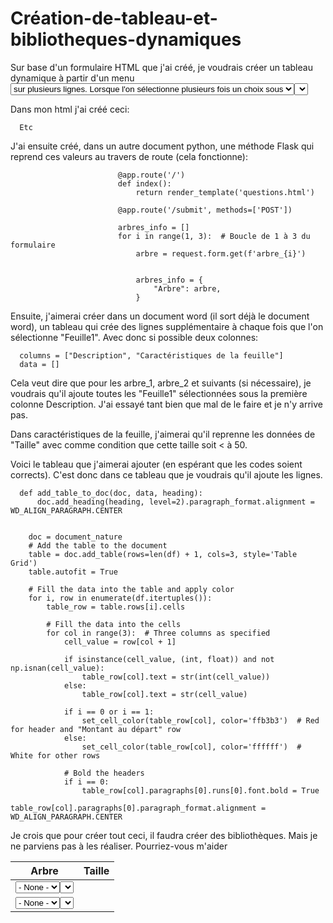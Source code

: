 # Création-de-tableau-et-bibliotheques-dynamiques
Sur base d'un formulaire HTML que j'ai créé, je voudrais créer un tableau dynamique à partir d'un menu <select> et <option> sur plusieurs lignes. Lorsque l'on sélectionne plusieurs fois un choix sous <select> et <otpion>, je voudrais que cette option puisse être enregistrée en Python et que le tableau crée des lignes de cellules automatiquement par ajouts de choix


Dans mon html j'ai créé ceci: 

<table>
  <thead>
    <tr>
      <th>Arbre</th>
      <th>Taille</th>
      </tr>
  </thead>  
  <tbody id="Typologiearbres">
    <tr>
      <td>
        <select name="abre_1">
            <option value="None" selected> - None - </option>
            <option value="Feuille1">Feuille1</option>
            <option value="Feuille2">Feuille2</option>
        <select number="Taille_1">
       </td>
     </tr>
    <tr>
      <td>
        <select name="abre_2"> 
            <option value="None" selected> - None - </option>
            <option value="Feuille1">Feuille1</option>
            <option value="Feuille2">Feuille2</option>
      <select number="Taille_2  ">
      </td>

      Etc

J'ai ensuite créé, dans un autre document python, une méthode Flask qui reprend ces valeurs au travers de route (cela fonctionne): 

                            @app.route('/')
                            def index():
                                return render_template('questions.html')

                            @app.route('/submit', methods=['POST'])

                            arbres_info = []
                            for i in range(1, 3):  # Boucle de 1 à 3 du formulaire
                                arbre = request.form.get(f'arbre_{i}')
                                
            
                                arbres_info = {
                                    "Arbre": arbre,
                                }


Ensuite, j'aimerai créer dans un document word (il sort déjà le document word), un tableau qui crée des lignes supplémentaire à chaque fois que l'on sélectionne "Feuille1". Avec donc si possible deux colonnes: 
  
      columns = ["Description", "Caractéristiques de la feuille"]
      data = []

Cela veut dire que pour les arbre_1, arbre_2 et suivants (si nécessaire), je voudrais qu'il ajoute toutes les "Feuille1" sélectionnées sous la première colonne Description. J'ai essayé tant bien que mal de le faire et je n'y arrive pas.

Dans caractéristiques de la feuille, j'aimerai qu'il reprenne les données de "Taille" avec comme condition que cette taille soit < à 50. 

Voici le tableau que j'aimerai ajouter (en espérant que les codes soient corrects). C'est donc dans ce tableau que je voudrais qu'il ajoute les lignes.


      def add_table_to_doc(doc, data, heading):
          doc.add_heading(heading, level=2).paragraph_format.alignment = WD_ALIGN_PARAGRAPH.CENTER
       
    
        doc = document_nature
        # Add the table to the document
        table = doc.add_table(rows=len(df) + 1, cols=3, style='Table Grid')
        table.autofit = True

        # Fill the data into the table and apply color
        for i, row in enumerate(df.itertuples()):
            table_row = table.rows[i].cells

            # Fill the data into the cells
            for col in range(3):  # Three columns as specified
                cell_value = row[col + 1]
                        
                if isinstance(cell_value, (int, float)) and not np.isnan(cell_value):
                    table_row[col].text = str(int(cell_value))
                else:
                    table_row[col].text = str(cell_value)

                if i == 0 or i == 1:
                    set_cell_color(table_row[col], color='ffb3b3')  # Red for header and "Montant au départ" row
                else:
                    set_cell_color(table_row[col], color='ffffff')  # White for other rows

                # Bold the headers
                if i == 0:
                    table_row[col].paragraphs[0].runs[0].font.bold = True
                    table_row[col].paragraphs[0].paragraph_format.alignment = WD_ALIGN_PARAGRAPH.CENTER


Je crois que pour créer tout ceci, il faudra créer des bibliothèques. Mais je ne parviens pas à les réaliser. Pourriez-vous m'aider
